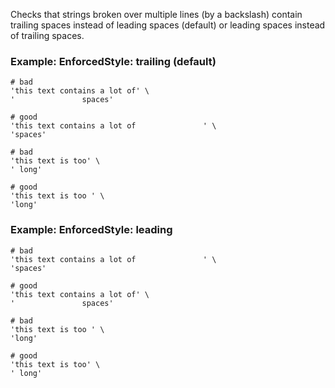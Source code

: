 Checks that strings broken over multiple lines (by a backslash) contain
trailing spaces instead of leading spaces (default) or leading spaces
instead of trailing spaces.

### Example: EnforcedStyle: trailing (default)
    # bad
    'this text contains a lot of' \
    '               spaces'

    # good
    'this text contains a lot of               ' \
    'spaces'

    # bad
    'this text is too' \
    ' long'

    # good
    'this text is too ' \
    'long'

### Example: EnforcedStyle: leading
    # bad
    'this text contains a lot of               ' \
    'spaces'

    # good
    'this text contains a lot of' \
    '               spaces'

    # bad
    'this text is too ' \
    'long'

    # good
    'this text is too' \
    ' long'
